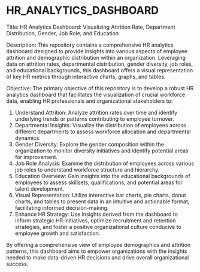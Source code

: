 # HR_ANALYTICS_DASHBOARD
Title: HR Analytics Dashboard: Visualizing Attrition Rate, Department Distribution, Gender, Job Role, and Education

Description:
This repository contains a comprehensive HR analytics dashboard designed to provide insights into various aspects of employee attrition and demographic distribution within an organization. Leveraging data on attrition rates, departmental distribution, gender diversity, job roles, and educational backgrounds, this dashboard offers a visual representation of key HR metrics through interactive charts, graphs, and tables.

Objective:
The primary objective of this repository is to develop a robust HR analytics dashboard that facilitates the visualization of crucial workforce data, enabling HR professionals and organizational stakeholders to:

1. Understand Attrition: Analyze attrition rates over time and identify underlying trends or patterns contributing to employee turnover.
2. Departmental Insights: Visualize the distribution of employees across different departments to assess workforce allocation and departmental dynamics.
3. Gender Diversity: Explore the gender composition within the organization to monitor diversity initiatives and identify potential areas for improvement.
4. Job Role Analysis: Examine the distribution of employees across various job roles to understand workforce structure and hierarchy.
5. Education Overview: Gain insights into the educational backgrounds of employees to assess skillsets, qualifications, and potential areas for talent development.
6. Visual Representation: Utilize interactive bar charts, pie charts, donut charts, and tables to present data in an intuitive and actionable format, facilitating informed decision-making.
7. Enhance HR Strategy: Use insights derived from the dashboard to inform strategic HR initiatives, optimize recruitment and retention strategies, and foster a positive organizational culture conducive to employee growth and satisfaction. 

By offering a comprehensive view of employee demographics and attrition patterns, this dashboard aims to empower organizations with the insights needed to make data-driven HR decisions and drive overall organizational success.
